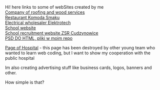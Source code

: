 
Hi!
here links to some of webSites created by me<br>
<a href="http://spyrek.pl/">Company of roofing and wood services</a><br>
<a href="http://www.komodasmaku.pl">Restaurant Komoda Smaku</a><br>
<a href="http://eelektrotech.pl">Electrical wholesaler Elektrotech</a><br>
<a href="http://www.zsrcudzynowice.edu.pl">School website</a><br>
<a href="http://rekrutacja.zsrcudzynowice.edu.pl">School recruitment website ZSR Cudzynowice</a><br>
<a href="https://jvrekk.github.io/PSD-TO-HTML/">PSD DO HTML, pliki w moim repo</a><br>


<a href="http://www.spzoz.proszowice.pl">Page of Hospital</a> - this page has been destroyed by other young team who wanted to learn web coding, but I want to show my cooperation with the public hospital<br>

Im also creating advertising stuff like business cards, logos, banners and other.

How simple is that?
